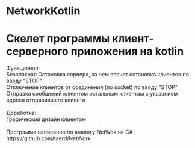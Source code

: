 # NetworkKotlin
<h1> Скелет программы клиент-серверного приложения на kotlin</h1>
Функционал:<br>
Безопасная Остановка сервера, за чем влечет остановка клиентов по вводу "STOP"<br>
Отключение клиентов от соединения (по socket) по вводу "STOP"<br>
Отправка сообщений клиентом остальным клиентам с указанием адреса отправившего клиента<br>
<br>
Доработка:<br>
Графический дизайн клиентам<br>
<br>
Программа написанно по аналогу NetWok на C# https://github.com/taerd/NetWork<br>

